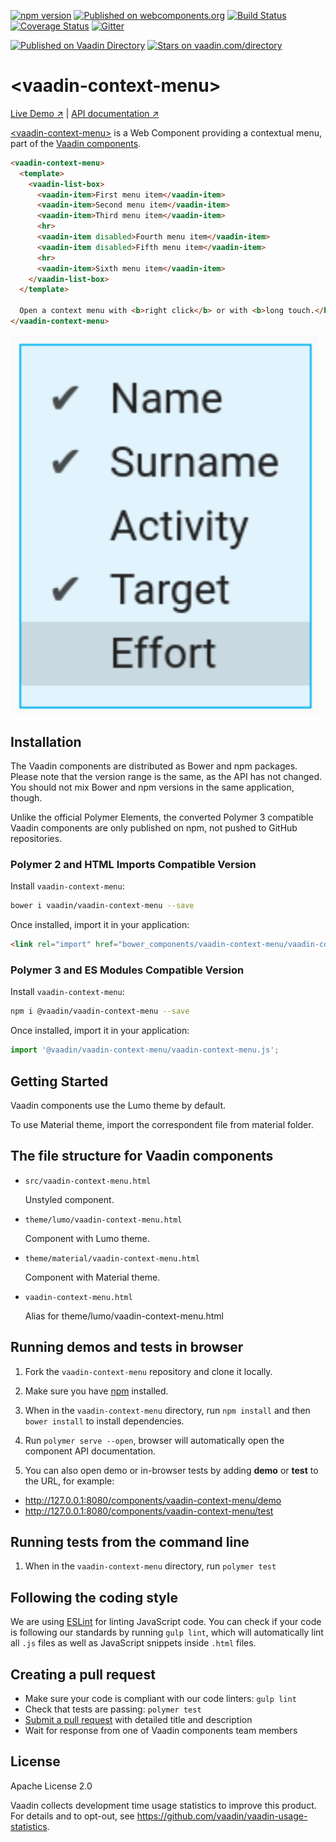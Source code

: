 [![npm version](https://badge.fury.io/js/%40vaadin%2Fvaadin-context-menu.svg)](https://badge.fury.io/js/%40vaadin%2Fvaadin-context-menu)
[![Published on webcomponents.org](https://img.shields.io/badge/webcomponents.org-published-blue.svg)](https://www.webcomponents.org/element/vaadin/vaadin-context-menu)
[![Build Status](https://travis-ci.org/vaadin/vaadin-context-menu.svg?branch=master)](https://travis-ci.org/vaadin/vaadin-context-menu)
[![Coverage Status](https://coveralls.io/repos/github/vaadin/vaadin-context-menu/badge.svg?branch=master)](https://coveralls.io/github/vaadin/vaadin-context-menu?branch=master)
[![Gitter](https://badges.gitter.im/Join%20Chat.svg)](https://gitter.im/vaadin/web-components?utm_source=badge&utm_medium=badge&utm_campaign=pr-badge)

[![Published on Vaadin  Directory](https://img.shields.io/badge/Vaadin%20Directory-published-00b4f0.svg)](https://vaadin.com/directory/component/vaadinvaadin-context-menu)
[![Stars on vaadin.com/directory](https://img.shields.io/vaadin-directory/star/vaadinvaadin-context-menu.svg)](https://vaadin.com/directory/component/vaadinvaadin-context-menu)

# &lt;vaadin-context-menu&gt;

[Live Demo ↗](https://vaadin.com/components/vaadin-context-menu/html-examples)
|
[API documentation ↗](https://vaadin.com/components/vaadin-context-menu/html-api)

[&lt;vaadin-context-menu&gt;](https://vaadin.com/components/vaadin-context-menu) is a Web Component providing a contextual menu, part of the [Vaadin components](https://vaadin.com/components).

<!--
```
<custom-element-demo height="260">
  <template>
    <style>
      vaadin-context-menu {
        font-family: sans-serif;
      }
    </style>
    <script src="../webcomponentsjs/webcomponents-lite.js"></script>
    <link rel="import" href="../vaadin-list-box/vaadin-list-box.html">
    <link rel="import" href="../vaadin-item/vaadin-item.html">
    <link rel="import" href="vaadin-context-menu.html">
    <next-code-block></next-code-block>
  </template>
</custom-element-demo>
```
-->
```html
<vaadin-context-menu>
  <template>
    <vaadin-list-box>
      <vaadin-item>First menu item</vaadin-item>
      <vaadin-item>Second menu item</vaadin-item>
      <vaadin-item>Third menu item</vaadin-item>
      <hr>
      <vaadin-item disabled>Fourth menu item</vaadin-item>
      <vaadin-item disabled>Fifth menu item</vaadin-item>
      <hr>
      <vaadin-item>Sixth menu item</vaadin-item>
    </vaadin-list-box>
  </template>

  Open a context menu with <b>right click</b> or with <b>long touch.</b>
</vaadin-context-menu>
```

[<img src="https://raw.githubusercontent.com/vaadin/vaadin-context-menu/master/screenshot.png" width="493" alt="Screenshot of vaadin-context-menu">](https://vaadin.com/components/vaadin-context-menu)

## Installation

The Vaadin components are distributed as Bower and npm packages.
Please note that the version range is the same, as the API has not changed.
You should not mix Bower and npm versions in the same application, though.

Unlike the official Polymer Elements, the converted Polymer 3 compatible Vaadin components
are only published on npm, not pushed to GitHub repositories.

### Polymer 2 and HTML Imports Compatible Version

Install `vaadin-context-menu`:

```sh
bower i vaadin/vaadin-context-menu --save
```

Once installed, import it in your application:

```html
<link rel="import" href="bower_components/vaadin-context-menu/vaadin-context-menu.html">
```
### Polymer 3 and ES Modules Compatible Version

Install `vaadin-context-menu`:

```sh
npm i @vaadin/vaadin-context-menu --save
```

Once installed, import it in your application:

```js
import '@vaadin/vaadin-context-menu/vaadin-context-menu.js';
```

## Getting Started

Vaadin components use the Lumo theme by default.

To use Material theme, import the correspondent file from material folder.

## The file structure for Vaadin components

- `src/vaadin-context-menu.html`

  Unstyled component.

- `theme/lumo/vaadin-context-menu.html`

  Component with Lumo theme.

- `theme/material/vaadin-context-menu.html`

  Component with Material theme.

- `vaadin-context-menu.html`

  Alias for theme/lumo/vaadin-context-menu.html

## Running demos and tests in browser

1. Fork the `vaadin-context-menu` repository and clone it locally.

1. Make sure you have [npm](https://www.npmjs.com/) installed.

1. When in the `vaadin-context-menu` directory, run `npm install` and then `bower install` to install dependencies.

1. Run `polymer serve --open`, browser will automatically open the component API documentation.

1. You can also open demo or in-browser tests by adding **demo** or **test** to the URL, for example:

  - http://127.0.0.1:8080/components/vaadin-context-menu/demo
  - http://127.0.0.1:8080/components/vaadin-context-menu/test


## Running tests from the command line

1. When in the `vaadin-context-menu` directory, run `polymer test`


## Following the coding style

We are using [ESLint](http://eslint.org/) for linting JavaScript code. You can check if your code is following our standards by running `gulp lint`, which will automatically lint all `.js` files as well as JavaScript snippets inside `.html` files.


## Creating a pull request

  - Make sure your code is compliant with our code linters: `gulp lint`
  - Check that tests are passing: `polymer test`
  - [Submit a pull request](https://www.digitalocean.com/community/tutorials/how-to-create-a-pull-request-on-github) with detailed title and description
  - Wait for response from one of Vaadin components team members


## License

Apache License 2.0

Vaadin collects development time usage statistics to improve this product. For details and to opt-out, see https://github.com/vaadin/vaadin-usage-statistics.
